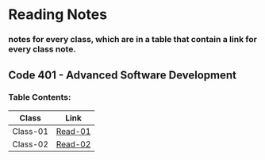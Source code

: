 # Reading Notes
### notes for every class, which are in a table that contain a link for every class note.


## Code 401 - Advanced Software Development
### Table Contents:

|   Class     |     Link    |
| ----------- | ----------- |
|  Class-01   | [Read-01](https://github.com/Esmail-Jawabreh/reading-notes/blob/main/Read%20Classes/Read-Class-01.md) |
|  Class-02   | [Read-02](https://github.com/Esmail-Jawabreh/reading-notes/blob/main/Read%20Classes/Read-Class-02.md) |
